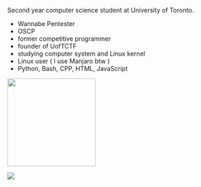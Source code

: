 Second year computer science student at University of Toronto.
- Wannabe Pentester
- OSCP 
- former competitive programmer
- founder of UofTCTF
- studying computer system and Linux kernel
- Linux user ( I use Manjaro btw )
- Python, Bash, CPP, HTML, JavaScript

<img src="https://templates.images.credential.net/1644595125124808271808325719972.png" width="200" height="200" />

![](https://www.hackthebox.eu/badge/image/402227)
